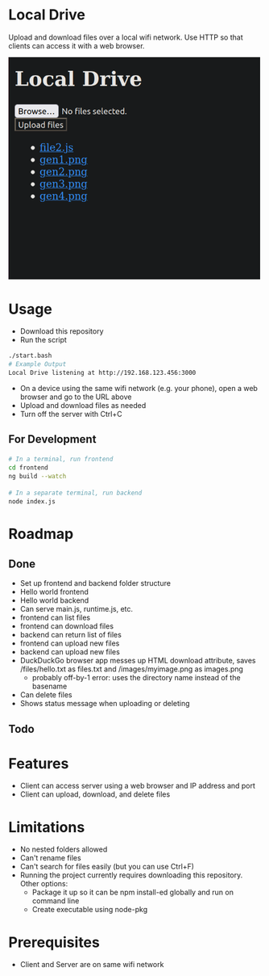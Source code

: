 # Local Drive

Upload and download files over a local wifi network. Use HTTP so that clients can access it with a web browser.

<img src="demo.png" alt="Demo" width="500"/>

# Usage

- Download this repository
- Run the script

```bash
./start.bash
# Example Output
Local Drive listening at http://192.168.123.456:3000
```

- On a device using the same wifi network (e.g. your phone), open a web browser and go to the URL above
- Upload and download files as needed
- Turn off the server with Ctrl+C

## For Development

```bash
# In a terminal, run frontend
cd frontend
ng build --watch

# In a separate terminal, run backend
node index.js
```

# Roadmap

## Done

- Set up frontend and backend folder structure
- Hello world frontend
- Hello world backend
- Can serve main.js, runtime.js, etc.
- frontend can list files
- frontend can download files
- backend can return list of files
- frontend can upload new files
- backend can upload new files
- DuckDuckGo browser app messes up HTML download attribute, saves /files/hello.txt as files.txt and /images/myimage.png as images.png
  - probably off-by-1 error: uses the directory name instead of the basename
- Can delete files
- Shows status message when uploading or deleting

## Todo

# Features

- Client can access server using a web browser and IP address and port
- Client can upload, download, and delete files

# Limitations

- No nested folders allowed
- Can't rename files
- Can't search for files easily (but you can use Ctrl+F)
- Running the project currently requires downloading this repository. Other options:
  - Package it up so it can be npm install-ed globally and run on command line
  - Create executable using node-pkg

# Prerequisites

- Client and Server are on same wifi network
